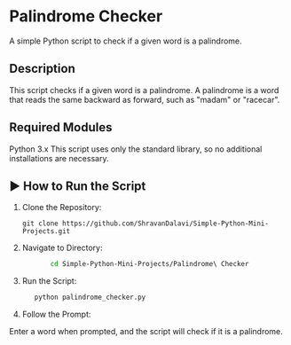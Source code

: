 # Palindrome Checker
A simple Python script to check if a given word is a palindrome.

## Description
This script checks if a given word is a palindrome. A palindrome is a word that reads the same backward as forward, such as "madam" or "racecar".

## Required Modules
Python 3.x
This script uses only the standard library, so no additional installations are necessary.

## ▶️ How to Run the Script
1. Clone the Repository:
   ```
   git clone https://github.com/ShravanDalavi/Simple-Python-Mini-Projects.git
   ```
2. Navigate to Directory:
   ```bash 
          cd Simple-Python-Mini-Projects/Palindrome\ Checker
   ```
3. Run the Script:
   ```bash 
      python palindrome_checker.py
   ```
     
4. Follow the Prompt:

Enter a word when prompted, and the script will check if it is a palindrome.

